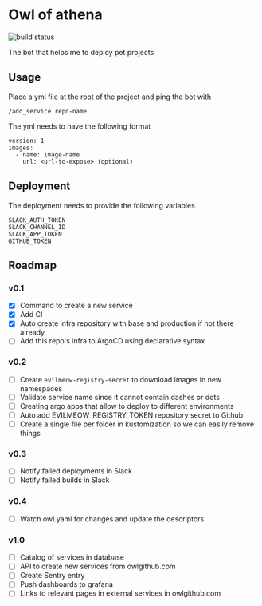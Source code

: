 # Owl of athena

![build status](https://github.com/evil-meow/owl-of-athena/actions/workflows/publish-image.yml/badge.svg)

The bot that helps me to deploy pet projects

## Usage

Place a yml file at the root of the project and ping the bot with

```
/add_service repo-name
```

The yml needs to have the following format

```
version: 1
images:
  - name: image-name
    url: <url-to-expose> (optional)
```

## Deployment

The deployment needs to provide the following variables

```
SLACK_AUTH_TOKEN
SLACK_CHANNEL_ID
SLACK_APP_TOKEN
GITHUB_TOKEN
```

## Roadmap

### v0.1

- [x] Command to create a new service
- [x] Add CI
- [x] Auto create infra repository with base and production if not there already
- [ ] Add this repo's infra to ArgoCD using declarative syntax

### v0.2

- [ ] Create `evilmeow-registry-secret` to download images in new namespaces
- [ ] Validate service name since it cannot contain dashes or dots
- [ ] Creating argo apps that allow to deploy to different environments
- [ ] Auto add EVILMEOW_REGISTRY_TOKEN repository secret to Github
- [ ] Create a single file per folder in kustomization so we can easily remove things

### v0.3

- [ ] Notify failed deployments in Slack
- [ ] Notify failed builds in Slack

### v0.4

- [ ] Watch owl.yaml for changes and update the descriptors

### v1.0

- [ ] Catalog of services in database
- [ ] API to create new services from owlgithub.com
- [ ] Create Sentry entry
- [ ] Push dashboards to grafana
- [ ] Links to relevant pages in external services in owlgithub.com